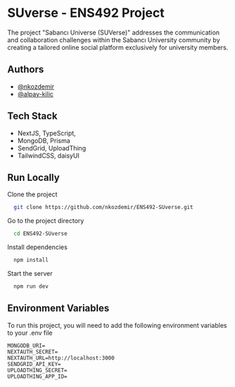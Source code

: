
# SUverse - ENS492 Project

The project "Sabancı Universe (SUVerse)" addresses the communication and collaboration challenges within the Sabancı University community by creating a tailored online social platform exclusively for university members.



## Authors

- [@nkozdemir](https://github.com/nkozdemir)
- [@alpay-kilic](https://github.com/alpay-kilic)


## Tech Stack

- NextJS, TypeScript, 
- MongoDB, Prisma
- SendGrid, UploadThing
- TailwindCSS, daisyUI


## Run Locally

Clone the project

```bash
  git clone https://github.com/nkozdemir/ENS492-SUverse.git
```

Go to the project directory

```bash
  cd ENS492-SUverse
```

Install dependencies

```bash
  npm install
```

Start the server

```bash
  npm run dev
```


## Environment Variables

To run this project, you will need to add the following environment variables to your .env file

```
MONGODB_URI= 
NEXTAUTH_SECRET= 
NEXTAUTH_URL=http://localhost:3000
SENDGRID_API_KEY=
UPLOADTHING_SECRET=
UPLOADTHING_APP_ID=
```

